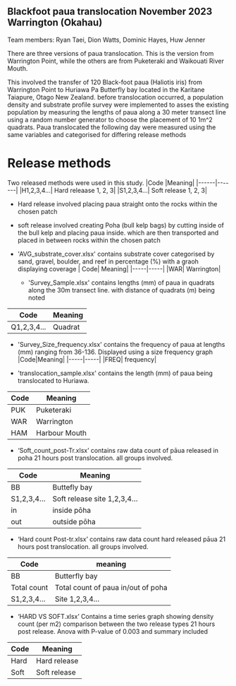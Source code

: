 ## Blackfoot paua translocation November 2023 Warrington (Okahau)
Team members: Ryan Taei, Dion Watts, Dominic Hayes, Huw Jenner

There are three versions of paua translocation. This is the version from Warrington Point, while the others are from Puketeraki and Waikouati River Mouth. 

This involved the transfer of 120 Black-foot paua (Haliotis iris) from Warrington Point to Huriawa Pa Butterfly bay located in the Karitane Taiapure, Otago New Zealand. before translocation occurred, a population density and substrate profile survey were implemented to asses the existing population by measuring the lengths of paua along a 30 meter transect line using a random number generator to choose the placement of 10 1m^2 quadrats. Paua translocated the following day were measured using the same variables and categorised for differing release methods

# Release methods
Two released methods were used in this study. 
|Code  |Meaning|
|------|-------|
|H1,2,3,4...| Hard releaase 1, 2, 3|
|S1,2,3,4...| Soft release 1, 2, 3|

- Hard release involved placing paua straight onto the rocks within the chosen patch
- soft release involved creating Poha (bull kelp bags) by cutting inside of the bull kelp and placing paua inside. which are then transported and placed in between rocks within the chosen patch

- 'AVG_substrate_cover.xlsx' contains substrate cover categorised by sand, gravel, boulder, and reef in percentage (%) with a graoh displaying coverage
  | Code| Meaning|
  |-----|-----|
  |WAR| Warrington|

  - 'Survey_Sample.xlsx' contains lengths (mm) of paua in quadrats along the 30m transect line. with distance of quadrats (m) being noted
 
 |Code| Meaning|
 |-----|-------|
 |Q1,2,3,4...|Quadrat|

 - 'Survey_Size_frequency.xlsx' contains the frequency of paua at lengths (mm) ranging from 36-136. Displayed using a size frequency graph
   |Code|Meaning|
   |-----|-----|
   |FREQ| frequency|

- 'translocation_sample.xlsx' contains the length (mm) of paua being translocated to Huriawa.


|Code|Meaning|
|----|------|
|PUK| Puketeraki|
|WAR| Warrington|
|HAM| Harbour Mouth|

- 	‘Soft_count_post-Tr.xlsx’ contains raw data count of pāua released in poha 21 hours post translocation. all groups involved.
  
|Code| Meaning|
|----|------|
|BB| Buttefly bay|
|S1,2,3,4…| Soft release site 1,2,3,4…| 
|in| inside pōha|
|out|outside pōha|


- ‘Hard count Post-tr.xlsx’ contains raw data count hard released pāua 21 hours post translocation. all groups involved.

|Code| meaning|
|----|-------|
|BB| Butterfly bay |
| Total count| Total count of paua in/out of poha| 
|S1,2,3,4…| Site 1,2,3,4…|

- ‘HARD VS SOFT.xlsx’ Contains a time series graph showing density count (per m2) comparison between the two release types 21 hours post release. Anova with P-value of 0.003 and summary included 

|Code| Meaning|
|----|-------|
|Hard| Hard release| 
|Soft| Soft release| 








